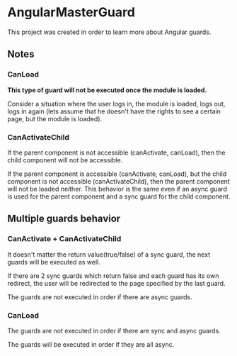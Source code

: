 # AngularMasterGuard

This project was created in order to learn more about Angular guards.

## Notes

### CanLoad

**This type of guard will not be executed once the module is loaded.**

Consider a situation where the user logs in, the module is loaded, logs out, logs in again (lets assume that he doesn't have the rights to see a certain page, but the module is loaded).

### CanActivateChild

If the parent component is not accessible (canActivate, canLoad), then the child component will not be accessible.

If the parent component is accessible (canActivate, canLoad), but the child component is not accessible (canActivateChild), then the parent component will not be loaded neither. This behavior is the same even if an async guard is used for the parent component and a sync guard for the child component. 

## Multiple guards behavior

### CanActivate + CanActivateChild

It doesn't matter the return value(true/false) of a sync guard, the next guards will be executed as well.

If there are 2 sync guards which return false and each guard has its own redirect, the user will be redirected to the page specified by the last guard. 

The guards are not executed in order if there are async guards.

### CanLoad

The guards are not executed in order if there are sync and async guards.

The guards will be executed in order if they are all async.

